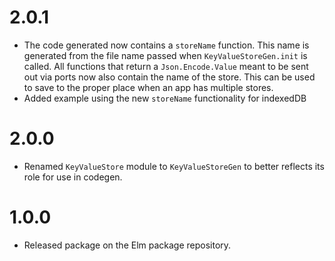 # 2.0.1

- The code generated now contains a `storeName` function. This name is generated from the file name passed when `KeyValueStoreGen.init` is called. All functions that return a `Json.Encode.Value` meant to be sent out via ports now also contain the name of the store. This can be used to save to the proper place when an app has multiple stores.
- Added example using the new `storeName` functionality for indexedDB

# 2.0.0

- Renamed `KeyValueStore` module to `KeyValueStoreGen` to better reflects its role for use in codegen.

# 1.0.0

- Released package on the Elm package repository.